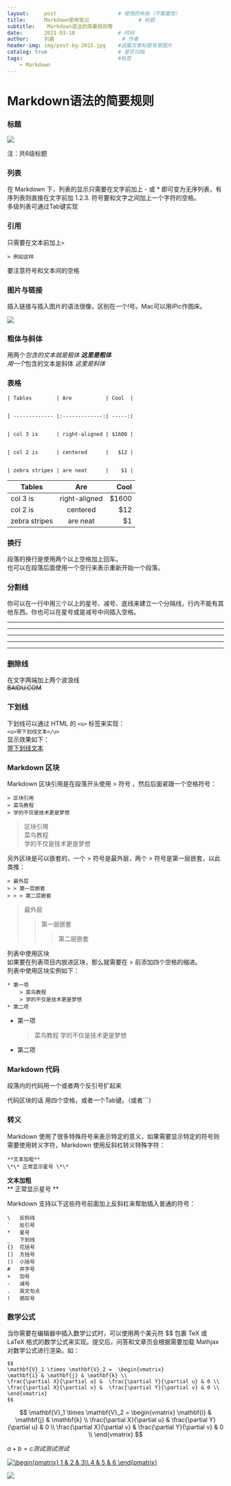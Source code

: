```yaml
---
layout:     post   				    # 使用的布局（不需要改）
title:      Markdown使用笔记				# 标题 
subtitle:    Markdown语法的简要规则等
date:       2021-03-18 				# 时间
author:     刘晨 						# 作者
header-img: img/post-bg-2015.jpg 	#这篇文章标题背景图片
catalog: true 						# 是否归档
tags:								#标签
    - Markdown
---
```


# Markdown语法的简要规则
### 标题
![](https://tva1.sinaimg.cn/large/008eGmZEly1goo0u40h18j30eh09cgm7.jpg)

注：共6级标题

### 列表
在 Markdown 下，列表的显示只需要在文字前加上 - 或 * 即可变为无序列表，有序列表则直接在文字前加 1.2.3. 符号要和文字之间加上一个字符的空格。  
多级列表可通过Tab键实现

### 引用
只需要在文本前加上``> ``  

```> 例如这样```

要注意符号和文本间的空格

### 图片与链接
插入链接与插入图片的语法很像，区别在一个!号。Mac可以用iPic作图床。

![](https://tva1.sinaimg.cn/large/008eGmZEly1goo1yy6drzj30ix0ct3z1.jpg)

### 粗体与斜体
用两个*包含的文本就是粗体 **这里是粗体**  
用一个*包含的文本是斜体 *这里是斜体*
  
### 表格
```
| Tables        | Are           | Cool  |

	
| ------------- |:-------------:| -----:|

	
| col 3 is      | right-aligned | $1600 |

	
| col 2 is      | centered      |   $12 |

	
| zebra stripes | are neat      |    $1 |
```
| Tables        | Are           | Cool  |
| ------------- |:-------------:| -----:|
| col 3 is      | right-aligned | $1600 |
| col 2 is      | centered      |   $12 |
| zebra stripes | are neat      |    $1 |

### 换行
段落的换行是使用两个以上空格加上回车。  
也可以在段落后面使用一个空行来表示重新开始一个段落。

### 分割线
你可以在一行中用三个以上的星号、减号、底线来建立一个分隔线，行内不能有其他东西。你也可以在星号或是减号中间插入空格。

***
---
___
* * * 
------------------

### 删除线
在文字两端加上两个波浪线  
~~BAIDU.COM~~

### 下划线
下划线可以通过 HTML 的 ``<u>`` 标签来实现：  
``<u>带下划线文本</u>``  
显示效果如下：  
<u>带下划线文本</u>

### Markdown 区块
Markdown 区块引用是在段落开头使用 > 符号 ，然后后面紧跟一个空格符号：
```
> 区块引用
> 菜鸟教程
> 学的不仅是技术更是梦想
```
> 区块引用  
> 菜鸟教程   
> 学的不仅是技术更是梦想

另外区块是可以嵌套的，一个 > 符号是最外层，两个 > 符号是第一层嵌套，以此类推：
```
> 最外层
> > 第一层嵌套
> > > 第二层嵌套
```
> 最外层
> > 第一层嵌套
> > > 第二层嵌套


列表中使用区块  
如果要在列表项目内放进区块，那么就需要在 > 前添加四个空格的缩进。  
列表中使用区块实例如下：
```
* 第一项
    > 菜鸟教程
    > 学的不仅是技术更是梦想
* 第二项
```
* 第一项
    > 菜鸟教程
    > 学的不仅是技术更是梦想
* 第二项

### Markdown 代码
段落内的代码用一个或者两个反引号扩起来  

代码区块的话
用四个空格，或者一个Tab键。（或者```）

### 转义
Markdown 使用了很多特殊符号来表示特定的意义，如果需要显示特定的符号则需要使用转义字符，Markdown 使用反斜杠转义特殊字符：
````
**文本加粗** 
\*\* 正常显示星号 \*\*
````
**文本加粗**   
\*\* 正常显示星号 \*\*

Markdown 支持以下这些符号前面加上反斜杠来帮助插入普通的符号：

```
\   反斜线
`   反引号
*   星号
_   下划线
{}  花括号
[]  方括号
()  小括号
#   井字号
+   加号
-   减号
.   英文句点
!   感叹号
```

### 数学公式
当你需要在编辑器中插入数学公式时，可以使用两个美元符 $$ 包裹 TeX 或 LaTeX 格式的数学公式来实现。提交后，问答和文章页会根据需要加载 Mathjax 对数学公式进行渲染。如：

```
$$
\mathbf{V}_1 \times \mathbf{V}_2 =  \begin{vmatrix} 
\mathbf{i} & \mathbf{j} & \mathbf{k} \\
\frac{\partial X}{\partial u} &  \frac{\partial Y}{\partial u} & 0 \\
\frac{\partial X}{\partial v} &  \frac{\partial Y}{\partial v} & 0 \\
\end{vmatrix}
$$
```

$$
\mathbf{V}_1 \times \mathbf{V}_2 =  \begin{vmatrix} 
\mathbf{i} & \mathbf{j} & \mathbf{k} \\
\frac{\partial X}{\partial u} &  \frac{\partial Y}{\partial u} & 0 \\
\frac{\partial X}{\partial v} &  \frac{\partial Y}{\partial v} & 0 \\
\end{vmatrix}
$$

$a + b = c测试测试测试$

<a href="https://www.codecogs.com/eqnedit.php?latex=\begin{pmatrix}&space;1&space;&&space;2&space;&&space;3\\&space;4&space;&&space;5&space;&&space;6&space;\end{pmatrix}" target="_blank"><img src="https://latex.codecogs.com/gif.latex?\begin{pmatrix}&space;1&space;&&space;2&space;&&space;3\\&space;4&space;&&space;5&space;&&space;6&space;\end{pmatrix}" title="\begin{pmatrix} 1 & 2 & 3\\ 4 & 5 & 6 \end{pmatrix}" /></a>

![](../img/mathimg/0318test.gif)